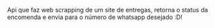 Api que faz web scrapping de um site de entregas, retorna o status da encomenda e envia para o número de whatsapp desejado :D!